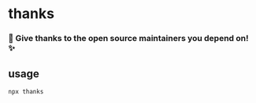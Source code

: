 # thanks

### 🙌 Give thanks to the open source maintainers you depend on! ✨

## usage

```js
npx thanks
```

